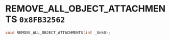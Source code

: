 # REMOVE_ALL_OBJECT_ATTACHMENTS `0x8FB32562`

```cpp
void REMOVE_ALL_OBJECT_ATTACHMENTS(int _Unk0);
```